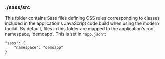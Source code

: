 ### ./sass/src

This folder contains Sass files defining CSS rules corresponding to classes
included in the application's JavaScript code build when using the modern toolkit.
By default, files in this folder are mapped to the application's root namespace, 'demoapp'.
This is set in `"app.json"`:

    "sass": {
        "namespace": "demoapp"
    }